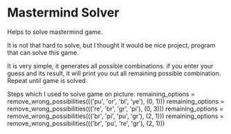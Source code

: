 # Mastermind Solver
Helps to solve mastermind game.

It is not that hard to solve, but I thought it would be nice project, program that can solve this game.

It is very simple, it generates all possible combinations. if you enter your guess and its result, it will print you out all remaining possible combination.
Repeat until game is solved.

Steps which I used to solve game on picture:
remaining_options = remove_wrong_possibilities((('pu', 'or', 'bl', 'ye'), (0, 1)))
remaining_options = remove_wrong_possibilities((('re', 'br', 'gr', 'pi'), (0, 3)))
remaining_options = remove_wrong_possibilities((('br', 'pi', 'pu', 'gr'), (2, 1)))
remaining_options = remove_wrong_possibilities((('br', 'pu', 're', 'gr'), (2, 1)))
